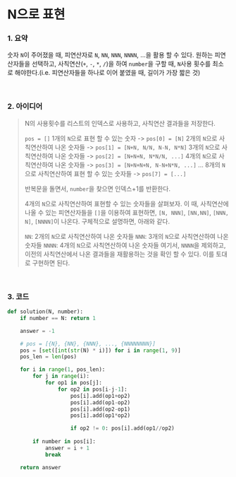 # N으로 표현

### 1. 요약

숫자 `N`이 주어졌을 때, 피연산자로 `N`, `NN`, `NNN`, `NNNN`, ...을 활용 할 수 있다. 원하는 피연산자들을 선택하고, 사칙연산(`+`, `-`, `*`, `/`)을 하여 `number`을 구할 때, `N`사용 횟수를 최소로 해야한다.(i.e. 피연산자들을 하나로 이어 붙였을 때, 길이가 가장 짧은 것)

<br/>

### 2. 아이디어

> N의 사용횟수를 리스트의 인덱스로 사용하고, 사칙연산 결과들을 저장한다.
>
> `pos = []`
> 1개의 `N`으로 표현 할 수 있는 숫자 -> `pos[0] = [N]`
> 2개의 `N`으로 사칙연산하여 나온 숫자들 -> `pos[1] = [N+N, N/N, N-N, N*N]`
> 3개의 `N`으로 사칙연산하여 나온 숫자들 -> `pos[2] = [N+N+N, N*N/N, ...]`
> 4개의 `N`으로 사칙연산하여 나온 숫자들 -> `pos[3] = [N+N+N+N, N-N+N*N, ...]`
> ...
> 8개의 `N`으로 사칙연산하여 표현 할 수 있는 숫자들 -> `pos[7] = [...]`
>
>
> 반복문을 돌면서, `number`을 찾으면 인덱스+1를 반환한다.
>
> 4개의 `N`으로 사칙연산하여 표현할 수 있는 숫자들을 살펴보자.
> 이 때, 사칙연산에 나올 수 있는 피연산자들을 `[]`을 이용하여 표현하면, `[N, NNN]`, `[NN,NN]`, `[NNN, N]`, `[NNNN]`이 나온다. 구체적으로 설명하면, 아래와 같다.
>
> `NN`: 2개의 `N`으로 사칙연산하여 나온 숫자들
> `NNN`: 3개의 `N`으로 사칙연산하여 나온 숫자들
> `NNNN`: 4개의 `N`으로 사칙연산하여 나온 숫자들
> 여기서, `NNNN`을 제외하고, 이전의 사칙연산에서 나온 결과들을 재활용하는 것을 확인 할 수 있다. 이를 토대로 구현하면 된다.

<br>

### 3. 코드

```python
def solution(N, number):
    if number == N: return 1

    answer = -1

    # pos = [{N}, {NN}, {NNN}, ..., {NNNNNNNN}]
    pos = [set([int(str(N) * i)]) for i in range(1, 9)]
    pos_len = len(pos)

    for i in range(1, pos_len):
        for j in range(i):
            for op1 in pos[j]:
                for op2 in pos[i-j-1]:
                    pos[i].add(op1+op2)
                    pos[i].add(op1-op2)
                    pos[i].add(op2-op1)
                    pos[i].add(op1*op2)

                    if op2 != 0: pos[i].add(op1//op2)
                
        if number in pos[i]:
            answer = i + 1
            break

    return answer
```

